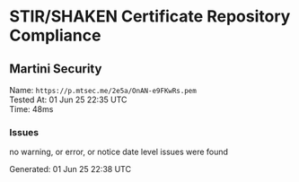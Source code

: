 # STIR/SHAKEN Certificate Repository Compliance

## Martini Security

Name: `https://p.mtsec.me/2e5a/OnAN-e9FKwRs.pem`\
Tested At: 01 Jun 25 22:35 UTC\
Time: 48ms

### Issues

no warning, or error, or notice date level issues were found

Generated: 01 Jun 25 22:38 UTC